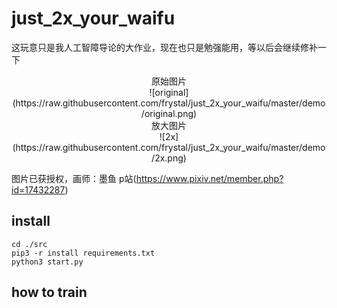 # just_2x_your_waifu
这玩意只是我人工智障导论的大作业，现在也只是勉强能用，等以后会继续修补一下  
<center>原始图片</center>   
<center>![original](https://raw.githubusercontent.com/frystal/just_2x_your_waifu/master/demo/original.png)</center>    
<center>放大图片</center>   
<center>![2x](https://raw.githubusercontent.com/frystal/just_2x_your_waifu/master/demo/2x.png)</center>   

图片已获授权，画师：墨鱼 p站(https://www.pixiv.net/member.php?id=17432287)  

## install
```
cd ./src
pip3 -r install requirements.txt
python3 start.py
```
## how to train
